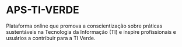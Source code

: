 # APS-TI-VERDE
Plataforma online que promova a conscientização sobre práticas sustentáveis na Tecnologia da Informação (TI) e inspire profissionais e usuários a contribuir para a TI Verde.
